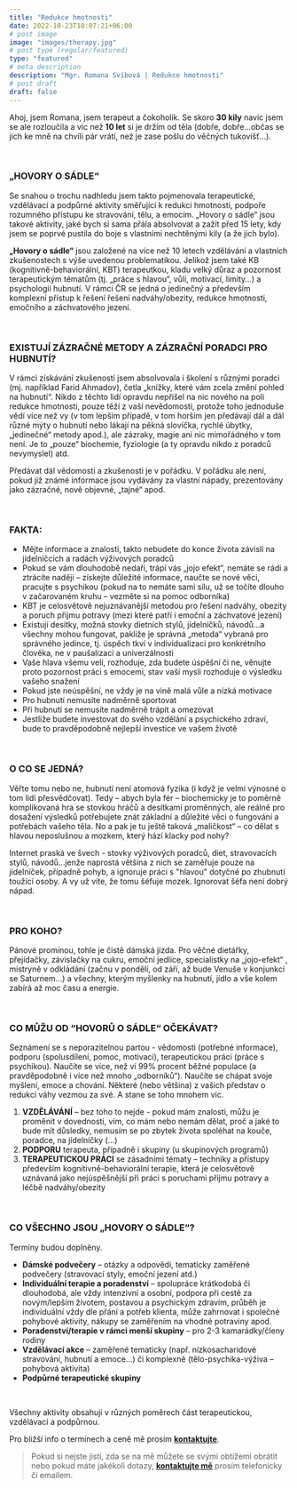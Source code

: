 ```yaml
---
title: "Redukce hmotnosti"
date: 2022-10-23T10:07:21+06:00
# post image
image: "images/therapy.jpg"
# post type (regular/featured)
type: "featured"
# meta description
description: "Mgr. Romana Svíbová | Redukce hmotnosti"
# post draft
draft: false
---
```


Ahoj, jsem Romana, jsem terapeut a čokoholik. Se skoro **30 kily** navíc jsem se ale rozloučila a víc než **10 let** si je držím od těla (dobře, dobře…občas se jich ke mně na chvíli pár vrátí, než je zase pošlu do věčných tukovišť…).

<br>

### „HOVORY O SÁDLE“
Se snahou o trochu nadhledu jsem takto pojmenovala terapeutické, vzdělávací a podpůrné aktivity směřující k redukci hmotnosti, podpoře rozumného přístupu ke stravování, tělu, a emocím.
„Hovory o sádle“ jsou takové aktivity, jaké bych si sama přála absolvovat a zažít před 15 lety, kdy jsem se poprvé pustila do boje s vlastními nechtěnými kily (a že jich bylo).

**„Hovory o sádle“** jsou založené na více než 10 letech vzdělávání a vlastních zkušenostech s výše uvedenou problematikou. Jelikož jsem také KB (kognitivně-behaviorální, KBT) terapeutkou, kladu velký důraz a pozornost terapeutickým tématům (tj. „práce s hlavou“, vůlí, motivací, limity…) a psychologii hubnutí. 
V rámci ČR se jedná o jedinečný a především komplexní přístup k řešení řešení nadváhy/obezity, redukce hmotnosti, emočního a záchvatového jezení.

<br>

### EXISTUJÍ ZÁZRAČNÉ METODY A ZÁZRAČNÍ PORADCI PRO HUBNUTÍ?
V rámci získávání zkušeností jsem absolvovala i školení s různými poradci (mj. například Farid Ahmadov), četla „knížky, které vám zcela změní pohled na hubnutí“. Nikdo z těchto lidí opravdu nepřišel na nic nového na poli redukce hmotnosti, pouze těží z vaší nevědomosti, protože toho jednoduše vědí více než vy (v tom lepším případě, v tom horším jen předávají dál a dál různé mýty o hubnutí nebo lákají na pěkná slovíčka, rychlé úbytky, „jedinečné“ metody apod.), ale zázraky, magie ani nic mimořádného v tom není. Je to „pouze“ biochemie, fyziologie (a ty opravdu nikdo z poradců nevymyslel) atd.

Předávat dál vědomosti a zkušenosti je v pořádku. V pořádku ale není, pokud již známé informace jsou vydávány za vlastní nápady, prezentovány jako zázračné, nově objevné, „tajné“ apod.

<br>

### FAKTA:
- Mějte informace a znalosti, takto nebudete do konce života závislí na jídelníčcích a radách výživových poradců
- Pokud se vám dlouhodobě nedaří, trápí vás „jojo efekt“, nemáte se rádi a ztrácíte naději – získejte důležité informace, naučte se nové věci, pracujte s psychikou (pokud na to nemáte sami sílu, už se točíte dlouho v začarovaném kruhu – vezměte si na pomoc odborníka)
- KBT je celosvětově nejuznávanější metodou pro řešení nadváhy, obezity a poruch přijmu potravy (mezi které patří i emoční a záchvatové jezení)
- Existují desítky, možná stovky dietních stylů, jídelníčků, návodů…a všechny mohou fungovat, pakliže je správná „metoda“ vybraná pro správného jedince, tj. úspěch tkví v individualizaci pro konkrétního člověka, ne v paušalizaci a univerzálnosti
- Vaše hlava všemu velí, rozhoduje, zda budete úspěšní či ne, věnujte proto pozornost práci s emocemi, stav vaší mysli rozhoduje o výsledku vašeho snažení
- Pokud jste neúspěšní, ne vždy je na vině malá vůle a nízká motivace
- Pro hubnutí nemusíte nadměrně sportovat
- Při hubnutí se nemusíte nadměrně trápit a omezovat
- Jestliže budete investovat do svého vzdělání a psychického zdraví, bude to pravděpodobně nejlepší investice ve vašem životě

<br>

### O CO SE JEDNÁ?
Věřte tomu nebo ne, hubnutí není atomová fyzika (i když je velmi výnosné o tom lidi přesvědčovat). Tedy – abych byla fér – biochemicky je to poměrně komplikovaná hra se stovkou hráčů a desítkami proměnných, ale reálně pro dosažení výsledků potřebujete znát základní a důležité věci o fungování a potřebách vašeho těla. No a pak je tu ještě taková „maličkost“ – co dělat s hlavou neposlušnou a mozkem, který hází klacky pod nohy? 

Internet praská ve švech - stovky výživových poradců, diet, stravovacích stylů, návodů...jenže naprostá většina z nich se zaměřuje pouze na jídelníček, případně pohyb, a ignoruje práci s "hlavou" dotyčné po zhubnutí toužící osoby. A vy už víte, že tomu šéfuje mozek. Ignorovat šéfa není dobrý nápad.

<br>

### PRO KOHO?
Pánové prominou, tohle je čistě dámská jízda. Pro věčné dietářky, přejídačky, závislačky na cukru, emoční jedlice, specialistky na „jojo-efekt“ , mistryně v odkládání (začnu v pondělí, od září, až bude Venuše v konjunkci se Saturnem…) a všechny, kterým myšlenky na hubnutí, jídlo a vše kolem zabírá až moc času a energie.

<br>

### CO MŮŽU OD “HOVORŮ O SÁDLE“ OČEKÁVAT?
Seznámení se s neporazitelnou partou -  vědomosti (potřebné informace), podporu (spolusdílení, pomoc, motivaci), terapeutickou práci (práce s psychikou). Naučíte se více, než ví 99% procent běžné populace (a pravděpodobně i více než mnoho „odborníků“). Naučíte se chápat svoje myšlení, emoce a chování. Některé (nebo většina) z vašich představ o redukci váhy vezmou za své. A stane se toho mnohem víc.
1) **VZDĚLÁVÁNÍ** – bez toho to nejde - pokud mám znalosti, můžu je proměnit v dovednosti, vím, co mám nebo nemám dělat, proč a jaké to bude mít důsledky, nemusím se po zbytek života spoléhat na kouče, poradce, na jídelníčky (…)
2) **PODPORU** terapeuta, případně i skupiny (u skupinových programů)
3) **TERAPEUTICKOU PRÁCI** se zásadními tématy – techniky a přístupy především kognitivně-behaviorální terapie, která je celosvětově uznávaná jako nejúspěšnější při práci s poruchami přijmu potravy a léčbě nadváhy/obezity

<br>

### CO VŠECHNO JSOU „HOVORY O SÁDLE“?
Termíny budou doplněny.
- **Dámské podvečery** – otázky a odpovědi, tematicky zaměřené podvečery (stravovací styly, emoční jezení atd.)
- **Individuální terapie a poradenství** – spolupráce krátkodobá či dlouhodobá, ale vždy intenzivní a osobní, podpora při cestě za novým/lepším životem, postavou a psychickým zdravím, průběh je individuální vždy dle přání a potřeb klienta, může zahrnovat i společné pohybové aktivity, nákupy se zaměřením na vhodné potraviny apod.
- **Poradenství/terapie v rámci menší skupiny** – pro 2-3 kamarádky/členy rodiny
- **Vzdělávací akce** – zaměřené tematicky (např. nízkosacharidové stravování, hubnutí a emoce…) či komplexně (tělo-psychika-výživa – pohybová aktivita)
- **Podpůrné terapeutické skupiny** 

<br>

Všechny aktivity obsahují v různých poměrech část terapeutickou, vzdělávací a podpůrnou.

Pro bližší info o termínech a ceně mě prosím [**kontaktujte**](/contact).

> Pokud si nejste jistí, zda se na mě můžete se svými obtížemi obrátit nebo pokud máte jakékoli dotazy, [**kontaktujte mě**](/contact) prosím telefonicky či emailem.